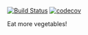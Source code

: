 [![Build Status](https://travis-ci.org/yishnish/nethack-screen-interpreter.svg?branch=master)](https://travis-ci.org/yishnish/nethack-screen-interpreter)    [![codecov](https://codecov.io/gh/yishnish/nethack-screen-interpreter/branch/master/graph/badge.svg)](https://codecov.io/gh/yishnish/nethack-screen-interpreter)

Eat more vegetables!
